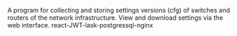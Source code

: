 A program for collecting and storing settings versions (cfg) of switches and routers of the network infrastructure. View and download settings via the web interface. react-JWT-lask-postgressql-nginx
